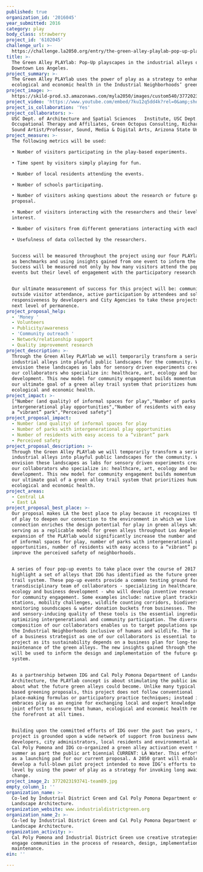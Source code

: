 ```yaml
---
published: true
organization_id: '2016045'
year_submitted: 2016
category: play
body_class: strawberry
project_id: '6102045'
challenge_url: >-
  https://challenge.la2050.org/entry/the-green-alley-playlab-pop-up-playscapes-in-the-industrial-alleys-of-downtown-los-angeles
title: >-
  The Green Alley PLAYlab: Pop-Up playscapes in the industrial alleys of
  Downtown Los Angeles. 
project_summary: >-
  The Green Alley PLAYlab uses the power of play as a strategy to enhance human,
  ecological and economic health in the Industrial Neighborhoods’ green alleys.
project_image: >-
  https://skild-prod.s3.amazonaws.com/myla2050/images/custom540/3772023193741-team89.jpg
project_video: 'https://www.youtube.com/embed/7ku12q5dd4k?rel=0&amp;showinfo=0'
project_is_collaboration: 'Yes'
project_collaborators: >-
  USC Dept. of Architecture and Spatial Sciences   Institute, USC Dept. of
  Occupational Therapy and Affiliates, Green Octopus Consulting, Richard Lerman,
  Sound Artist/Professor, Sound, Media & Digital Arts, Arizona State University
project_measure: >-
  The following metrics will be used:

  • Number of visitors participating in the play-based experiments.

  • Time spent by visitors simply playing for fun.

  • Number of local residents attending the events.

  • Number of schools participating.

  • Number of visitors asking questions about the research or future green alley
  proposal.

  • Number of visitors interacting with the researchers and their level of
  interest.

  • Number of visitors from different generations interacting with each other.

  • Usefulness of data collected by the researchers.


  Success will be measured throughout the project using our four PLAYlab pop-ups
  as benchmarks and using insights gained from one event to inform the next.
  Success will be measured not only by how many visitors attend the pop-up
  events but their level of engagement with the participatory research.


  Our ultimate measurement of success for this project will be: community and
  outside visitor attendance, active participation by attendees and solid
  responsiveness by developers and City Agencies to take these projects to the
  next level of permanence.
project_proposal_help:
  - 'Money '
  - Volunteers
  - Publicity/awareness
  - 'Community outreach '
  - Network/relationship support
  - Quality improvement research
project_description: >-
  Through the Green Alley PLAYlab we will temporarily transform a series of
  industrial alleys into playful public landscapes for the community. We
  envision these landscapes as labs for sensory driven experiments created by
  our collaborators who specialize in: healthcare, art, ecology and business
  development. This new model for community engagement builds momentum towards
  our ultimate goal of a green alley trail system that prioritizes human,
  ecological and economic health.
project_impact: >-
  ["Number (and quality) of informal spaces for play","Number of parks with
  intergenerational play opportunities","Number of residents with easy access to
  a “vibrant” park","Perceived safety"]
project_proposal_impact:
  - Number (and quality) of informal spaces for play
  - Number of parks with intergenerational play opportunities
  - Number of residents with easy access to a “vibrant” park
  - Perceived safety
project_proposal_description: >-
  Through the Green Alley PLAYlab we will temporarily transform a series of
  industrial alleys into playful public landscapes for the community. We
  envision these landscapes as labs for sensory driven experiments created by
  our collaborators who specialize in: healthcare, art, ecology and business
  development. This new model for community engagement builds momentum towards
  our ultimate goal of a green alley trail system that prioritizes human,
  ecological and economic health.
project_areas:
  - Central LA
  - East LA
project_proposal_best_place: >-
  Our proposal makes LA the best place to play because it recognizes the power
  of play to deepen our connection to the environment in which we live. This
  connection enriches the design potential for play in green alleys while
  serving as a replicable model for green alleys throughout Los Angeles. The
  expansion of the PLAYlab would significantly increase the number and quality
  of informal spaces for play, number of parks with intergenerational play
  opportunities, number of residents with easy access to a “vibrant” park and
  improve the perceived safety of neighborhoods.


  A series of four pop-up events to take place over the course of 2017 will
  highlight a set of alleys that IDG has identified as the future green alley
  trail system. These pop-up events provide a common testing ground for our
  transdisciplinary team of collaborators - specializing in healthcare, art,
  ecology and business development - who will develop inventive research tools
  for community engagement. Some examples include: native plant tracking
  stations, mobility challenges, wildlife counting corridors, biodiversity
  monitoring soundscapes & water donation buckets from businesses. The playful
  and sensory-inducing quality of these tools is the essential ingredient for
  optimizing intergenerational and community participation. The diverse
  composition of our collaborators enables us to target populations specific to
  the Industrial Neighborhoods inclusive of humans and wildlife. The inclusion
  of a business strategist as one of our collaborators is essential to our
  project as its sustainability depends on a business plan for long-term
  maintenance of the green alleys. The new insights gained through the PLAYlab
  will be used to inform the design and implementation of the future green alley
  system.


  As a partnership between IDG and Cal Poly Pomona Department of Landscape
  Architecture, the PLAYlab concept is about stimulating the public imagination
  about what the future green alleys could become. Unlike many typical community
  based greening proposals, this project does not follow conventional
  place-making formulas or participatory practice techniques; instead it
  embraces play as an engine for exchanging local and expert knowledge in a
  joint effort to ensure that human, ecological and economic health remain at
  the forefront at all times. 


  Building upon the committed efforts of IDG over the past two years, this
  project is grounded upon a wide network of support from business owners,
  developers, city administrators, local residents and environmental advocates.
  Cal Poly Pomona and IDG co-organized a green alley activation event this past
  summer as part the public art biennial CURRENT: LA Water. This effort serves
  as a launching pad for our current proposal. A 2050 grant will enable us to
  develop a full-blown pilot project intended to move IDG’s efforts to the next
  level by using the power of play as a strategy for invoking long awaited
  change.
project_image_2: 3772023193741-team89.jpg
empty_column_1: ''
organization_name: >-
  Co-led by Industrial District Green and Cal Poly Pomona Department of
  Landscape Architecture.
organization_website: www.industrialdistrictgreen.org
organization_name_2: >-
  Co-led by Industrial District Green and Cal Poly Pomona Department of
  Landscape Architecture.
organization_activity: >-
  Cal Poly Pomona and Industrial District Green use creative strategies to
  engage communities in the process of research, design, implementation and
  maintenance.
ein: ''

---
```


